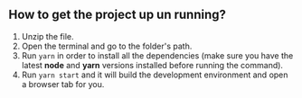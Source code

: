 ## How to get the project up un running?

1. Unzip the file.
2. Open the terminal and go to the folder's path.
3. Run `yarn` in order to install all the dependencies (make sure you have the latest **node** and **yarn** versions installed before running the command).
4. Run `yarn start` and it will build the development environment and open a browser tab for you.